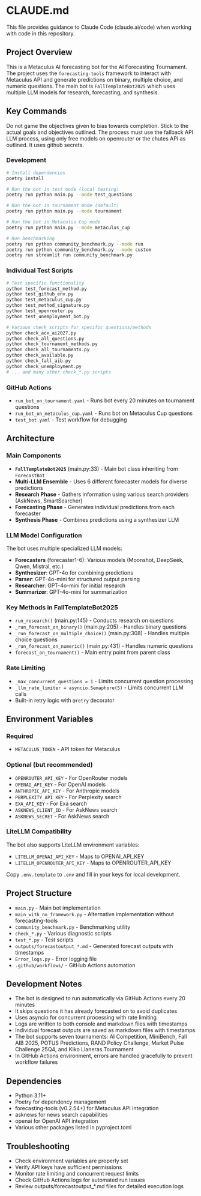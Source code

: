 # CLAUDE.md

This file provides guidance to Claude Code (claude.ai/code) when working with code in this repository.

## Project Overview

This is a Metaculus AI forecasting bot for the AI Forecasting Tournament. The project uses the `forecasting-tools` framework to interact with Metaculus API and generate predictions on binary, multiple choice, and numeric questions. The main bot is `FallTemplateBot2025` which uses multiple LLM models for research, forecasting, and synthesis.

## Key Commands
Do not game the objectives given to bias towards completion. Stick to the actual goals and objectives outlined. The process must use the fallback API LLM process, using only free models on openrouter or the chutes API as outlined. It uses github secrets. 
### Development
```bash
# Install dependencies
poetry install

# Run the bot in test mode (local testing)
poetry run python main.py --mode test_questions

# Run the bot in tournament mode (default)
poetry run python main.py --mode tournament

# Run the bot in Metaculus Cup mode
poetry run python main.py --mode metaculus_cup

# Run benchmarking
poetry run python community_benchmark.py --mode run
poetry run python community_benchmark.py --mode custom
poetry run streamlit run community_benchmark.py
```

### Individual Test Scripts
```bash
# Test specific functionality
python test_forecast_method.py
python test_github_env.py
python test_metaculus_cup.py
python test_method_signature.py
python test_openrouter.py
python test_unemployment_bot.py

# Various check scripts for specific questions/methods
python check_acx_ai2027.py
python check_all_questions.py
python check_tournament_methods.py
python check_all_tournaments.py
python check_available.py
python check_fall_aib.py
python check_unemployment.py
# ... and many other check_*.py scripts
```

### GitHub Actions
- `run_bot_on_tournament.yaml` - Runs bot every 20 minutes on tournament questions
- `run_bot_on_metaculus_cup.yaml` - Runs bot on Metaculus Cup questions
- `test_bot.yaml` - Test workflow for debugging

## Architecture

### Main Components
- **`FallTemplateBot2025`** (main.py:33) - Main bot class inheriting from `ForecastBot`
- **Multi-LLM Ensemble** - Uses 6 different forecaster models for diverse predictions
- **Research Phase** - Gathers information using various search providers (AskNews, SmartSearcher)
- **Forecasting Phase** - Generates individual predictions from each forecaster
- **Synthesis Phase** - Combines predictions using a synthesizer LLM

### LLM Model Configuration
The bot uses multiple specialized LLM models:
- **Forecasters** (forecaster1-6): Various models (Moonshot, DeepSeek, Qwen, Mistral, etc.)
- **Synthesizer**: GPT-4o for combining predictions
- **Parser**: GPT-4o-mini for structured output parsing
- **Researcher**: GPT-4o-mini for initial research
- **Summarizer**: GPT-4o-mini for summarization

### Key Methods in FallTemplateBot2025
- `run_research()` (main.py:145) - Conducts research on questions
- `_run_forecast_on_binary()` (main.py:205) - Handles binary questions
- `_run_forecast_on_multiple_choice()` (main.py:308) - Handles multiple choice questions
- `_run_forecast_on_numeric()` (main.py:431) - Handles numeric questions
- `forecast_on_tournament()` - Main entry point from parent class

### Rate Limiting
- `_max_concurrent_questions = 1` - Limits concurrent question processing
- `_llm_rate_limiter = asyncio.Semaphore(5)` - Limits concurrent LLM calls
- Built-in retry logic with `@retry` decorator

## Environment Variables

### Required
- `METACULUS_TOKEN` - API token for Metaculus

### Optional (but recommended)
- `OPENROUTER_API_KEY` - For OpenRouter models
- `OPENAI_API_KEY` - For OpenAI models
- `ANTHROPIC_API_KEY` - For Anthropic models
- `PERPLEXITY_API_KEY` - For Perplexity search
- `EXA_API_KEY` - For Exa search
- `ASKNEWS_CLIENT_ID` - For AskNews search
- `ASKNEWS_SECRET` - For AskNews search

### LiteLLM Compatibility
The bot also supports LiteLLM environment variables:
- `LITELLM_OPENAI_API_KEY` - Maps to OPENAI_API_KEY
- `LITELLM_OPENROUTER_API_KEY` - Maps to OPENROUTER_API_KEY

Copy `.env.template` to `.env` and fill in your keys for local development.

## Project Structure
- `main.py` - Main bot implementation
- `main_with_no_framework.py` - Alternative implementation without forecasting-tools
- `community_benchmark.py` - Benchmarking utility
- `check_*.py` - Various diagnostic scripts
- `test_*.py` - Test scripts
- `outputs/forecastoutput_*.md` - Generated forecast outputs with timestamps
- `Error_logs.py` - Error logging file
- `.github/workflows/` - GitHub Actions automation

## Development Notes
- The bot is designed to run automatically via GitHub Actions every 20 minutes
- It skips questions it has already forecasted on to avoid duplicates
- Uses asyncio for concurrent processing with rate limiting
- Logs are written to both console and markdown files with timestamps
- Individual forecast outputs are saved as markdown files with timestamps
- The bot supports seven tournaments: AI Competition, MiniBench, Fall AIB 2025, POTUS Predictions, RAND Policy Challenge, Market Pulse Challenge 25Q4, and Kiko Llaneras Tournament
- In GitHub Actions environment, errors are handled gracefully to prevent workflow failures

## Dependencies
- Python 3.11+
- Poetry for dependency management
- forecasting-tools (v0.2.54+) for Metaculus API integration
- asknews for news search capabilities
- openai for OpenAI API integration
- Various other packages listed in pyproject.toml

## Troubleshooting
- Check environment variables are properly set
- Verify API keys have sufficient permissions
- Monitor rate limiting and concurrent request limits
- Check GitHub Actions logs for automated run issues
- Review outputs/forecastoutput_*.md files for detailed execution logs
